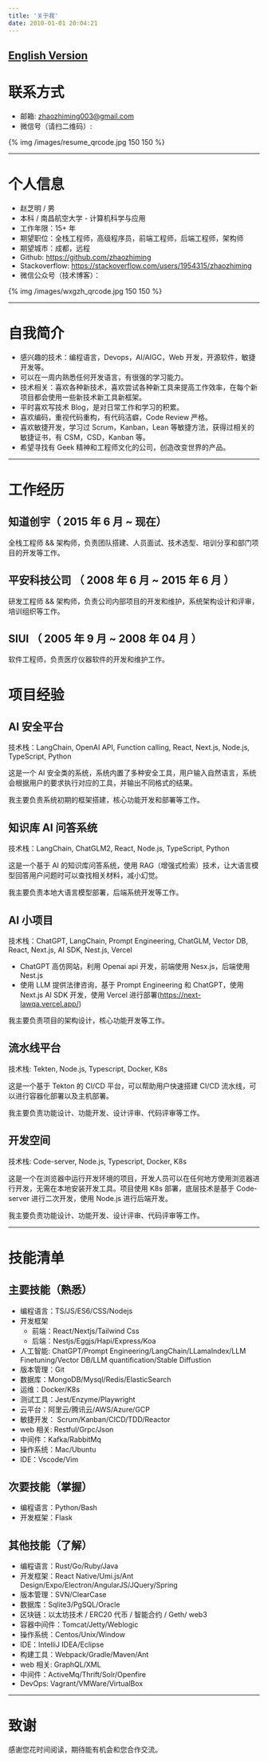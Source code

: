 ```yaml
---
title: '关于我'
date: 2010-01-01 20:04:21
---
```


## [English Version](/about/about_en.html)

# 联系方式

- 邮箱: zhaozhiming003@gmail.com
- 微信号（请扫二维码）:

{% img /images/resume_qrcode.jpg 150 150 %}

---

# 个人信息

- 赵芝明 / 男
- 本科 / 南昌航空大学 - 计算机科学与应用
- 工作年限：15+ 年
- 期望职位：全栈工程师，高级程序员，前端工程师，后端工程师，架构师
- 期望城市：成都，远程
- Github: https://github.com/zhaozhiming
- Stackoverflow: https://stackoverflow.com/users/1954315/zhaozhiming
- 微信公众号（技术博客）：

{% img /images/wxgzh_qrcode.jpg 150 150 %}

---

# 自我简介

- 感兴趣的技术：编程语言，Devops，AI/AIGC，Web 开发，开源软件，敏捷开发等。
- 可以在一周内熟悉任何开发语言，有很强的学习能力。
- 技术相关：喜欢各种新技术，喜欢尝试各种新工具来提高工作效率，在每个新项目都会使用一些新技术新工具新框架。
- 平时喜欢写技术 Blog，是对日常工作和学习的积累。
- 喜欢编码，重视代码重构，有代码洁癖，Code Review 严格。
- 喜欢敏捷开发，学习过 Scrum，Kanban，Lean 等敏捷方法，获得过相关的敏捷证书，有 CSM，CSD，Kanban 等。
- 希望寻找有 Geek 精神和工程师文化的公司，创造改变世界的产品。

---

# 工作经历

## 知道创宇（ 2015 年 6 月 ~ 现在）

全栈工程师 && 架构师，负责团队搭建、人员面试、技术选型、培训分享和部门项目的开发等工作。

## 平安科技公司 （ 2008 年 6 月 ~ 2015 年 6 月 ）

研发工程师 && 架构师，负责公司内部项目的开发和维护，系统架构设计和评审，培训组织等工作。

## SIUI （ 2005 年 9 月 ~ 2008 年 04 月 ）

软件工程师，负责医疗仪器软件的开发和维护工作。

# 项目经验

## AI 安全平台

技术栈：LangChain, OpenAI API, Function calling, React, Next.js, Node.js, TypeScript, Python

这是一个 AI 安全类的系统，系统内置了多种安全工具，用户输入自然语言，系统会根据用户的要求执行对应的工具，并输出不同格式的结果。

我主要负责系统初期的框架搭建，核心功能开发和部署等工作。

## 知识库 AI 问答系统

技术栈：LangChain, ChatGLM2, React, Node.js, TypeScript, Python

这是一个基于 AI 的知识库问答系统，使用 RAG（增强式检索）技术，让大语言模型回答用户问题时可以查找相关材料，减小幻觉。

我主要负责本地大语言模型部署，后端系统开发等工作。

## AI 小项目

技术栈：ChatGPT, LangChain, Prompt Engineering, ChatGLM, Vector DB, React, Next.js, AI SDK, Nest.js, Vercel

- ChatGPT 高仿网站，利用 Openai api 开发，前端使用 Nesx.js，后端使用 Nest.js
- 使用 LLM 提供法律咨询，基于 Prompt Engineering 和 ChatGPT，使用 Next.js AI SDK 开发，使用 Vercel 进行部署(https://next-lawqa.vercel.app/)

我主要负责项目的架构设计，核心功能开发等工作。

## 流水线平台

技术栈: Tekten, Node.js, Typescript, Docker, K8s

这是一个基于 Tekton 的 CI/CD 平台，可以帮助用户快速搭建 CI/CD 流水线，可以进行容器化部署以及主机部署。

我主要负责功能设计、功能开发、设计评审、代码评审等工作。

## 开发空间

技术栈: Code-server, Node.js, Typescript, Docker, K8s

这是一个在浏览器中运行开发环境的项目，开发人员可以在任何地方使用浏览器进行开发，无需在本地安装开发工具。项目使用 K8s 部署，底层技术是基于 Code-server 进行二次开发，使用 Node.js 进行后端开发。

我主要负责功能设计、功能开发、设计评审、代码评审等工作。

---

# 技能清单

## 主要技能（熟悉）

- 编程语言：TS/JS/ES6/CSS/Nodejs
- 开发框架
  - 前端：React/Nextjs/Tailwind Css
  - 后端：Nestjs/Eggjs/Hapi/Express/Koa
- 人工智能: ChatGPT/Prompt Engineering/LangChain/LLamaIndex/LLM Finetuning/Vector DB/LLM quantification/Stable Diffustion
- 版本管理：Git
- 数据库：MongoDB/Mysql/Redis/ElasticSearch
- 运维：Docker/K8s
- 测试工具：Jest/Enzyme/Playwright
- 云平台：阿里云/腾讯云/AWS/Azure/GCP
- 敏捷开发： Scrum/Kanban/CICD/TDD/Reactor
- web 相关: Restful/Grpc/Json
- 中间件：Kafka/RabbitMq
- 操作系统：Mac/Ubuntu
- IDE：Vscode/Vim

## 次要技能（掌握）

- 编程语言：Python/Bash
- 开发框架：Flask

## 其他技能（了解）

- 编程语言：Rust/Go/Ruby/Java
- 开发框架：React Native/Umi.js/Ant Design/Expo/Electron/AngularJS/JQuery/Spring
- 版本管理：SVN/ClearCase
- 数据库：Sqlite3/PgSQL/Oracle
- 区块链：以太坊技术 / ERC20 代币 / 智能合约 / Geth/ web3
- 容器中间件：Tomcat/Jetty/Weblogic
- 操作系统：Centos/Unix/Window
- IDE：IntelliJ IDEA/Eclipse
- 构建工具：Webpack/Gradle/Maven/Ant
- web 相关: GraphQL/XML
- 中间件：ActiveMq/Thrift/Solr/Openfire
- DevOps: Vagrant/VMWare/VirtualBox

---

# 致谢

感谢您花时间阅读，期待能有机会和您合作交流。
